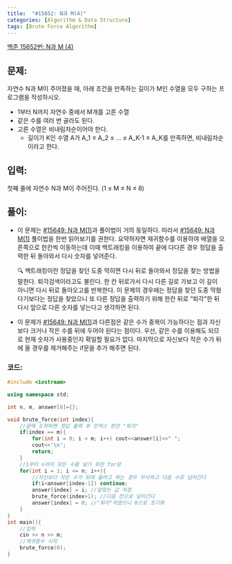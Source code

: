 ```yaml
---
title:  "#15652: N과 M(4)"
categories: [Algorithm & Data Structure]
tags: [Brute Force Algorithm]
---
```


[백준 15652번: N과 M (4)](https://www.acmicpc.net/problem/15652)

## 문제:

자연수 N과 M이 주어졌을 때, 아래 조건을 만족하는 길이가 M인 수열을 모두 구하는 프로그램을 작성하시오.

- 1부터 N까지 자연수 중에서 M개를 고른 수열
- 같은 수를 여러 번 골라도 된다.
- 고른 수열은 비내림차순이어야 한다.
    - 길이가 K인 수열 A가 A_1 ≤ A_2 ≤ ... ≤ A_K-1 ≤ A_K를 만족하면, 비내림차순이라고 한다.

## 입력:

첫째 줄에 자연수 N과 M이 주어진다. (1 ≤ M ≤ N ≤ 8)

## 풀이:

- 이 문제는 [#15649: N과 M(1)](/algorithm%20&%20data%20structure/15649-N과-M(1)/)과 풀이법이 거의 동일하다. 따라서 [#15649: N과 M(1)](/algorithm%20&%20data%20structure/15649-N과-M(1)/) 풀이법을 한번 읽어보기를 권한다. 요약하자면 재귀함수를 이용하여 배열을 오른쪽으로 한칸씩 이동하는데 이때 백트래킹을 이용하여 끝에 다다른 경우 정답을 출력한 뒤 돌아와서 다시 숫자를 넣어준다.
    
    🔍 백트래킹이란 정답을 찾던 도중 막히면 다시 뒤로 돌아와서 정답을 찾는 방법을 말한다. 퇴각검색이라고도 불린다. 한 칸 뒤로가서 다시 다른 길로 가보고 이 길이 아니면 다시 뒤로 돌아오고를 반복한다. 이 문제의 경우에는 정답을 찾던 도중 막혔다기보다는 정답을 찾았으니 또 다른 정답을 출력하기 위해 한칸 뒤로 “퇴각"한 뒤 다시 앞으로 다른 숫자를 넣는다고 생각하면 된다.
    
- 이 문제가 [#15649: N과 M(1)](/algorithm%20&%20data%20structure/15649-N과-M(1)/)과 다른점은 같은 수가 중복이 가능하다는 점과 자신보다 크거나 작은 수를 뒤에 두어야 된다는 점이다. 우선, 같은 수를 이용해도 되므로 현재 숫자가 사용중인지 확일할 필요가 없다. 마지막으로 자신보다 작은 수가 뒤에 올 경우를 제거해주는 if문을 추가 해주면 된다.

### 코드:

```cpp
#include <iostream>

using namespace std;

int n, m, answer[8]={};

void brute_force(int index){
	//끝에 도착하면 정답 출력 후 인덱스 한칸 "퇴각"
	if(index == m){
		for(int i = 0; i < m; i++) cout<<answer[i]<<" ";
		cout<<'\n';
		return;
	}
	//1부터 n까지 모든 수를 넣기 위한 for문
	for(int i = 1; i <= n; i++){
		//자신보다 작은 수가 뒤에 올려고 하는 경우 무시하고 다음 수로 넘어간다
		if(i<answer[index-1]) continue;
		answer[index] = i; //알맞는 값 저장
		brute_force(index+1); //다음 칸으로 넘어간다
		answer[index] = 0; //"퇴각"하였으니 0으로 초기화
	}
}
int main(){
	//입력
	cin >> n >> m;
	//재귀함수 시작
	brute_force(0);
}
```